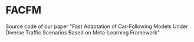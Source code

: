 # FACFM
Source code of our paper "Fast Adaptation of Car-Following Models Under Diverse Traffic Scenarios Based on Meta-Learning Framework"

